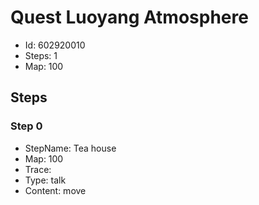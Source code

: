 # Quest Luoyang Atmosphere

- Id: 602920010
- Steps: 1
- Map: 100

## Steps

### Step 0
- StepName:  Tea house
- Map:  100
- Trace:  
- Type:  talk
- Content:  move


